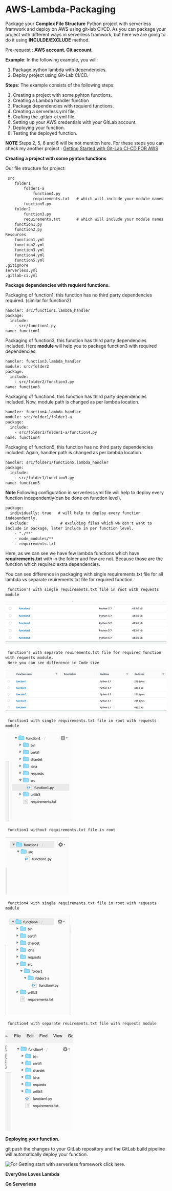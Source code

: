 # AWS-Lambda-Packaging

Package your **Complex File Structure** Python project with serverless framwork and deploy on AWS using git-lab CI/CD.
As you can package your project with different ways in serverless framwork, but
here we are going to do it using **INCULDE/EXCLUDE** method.


Pre-request : **AWS account. Git account**.

**Example**: In the following example, you will:

   1.  Package python lambda  with dependencies.
   2.  Deploy project using Git-Lab CI/CD.


    
**Steps**: The example consists of the following steps:
    
   1.  Creating a project with some pyhton functions.
   2.  Creating a Lambda handler function
   3.  Package  dependencies with requierd functions.
   4.  Creating a serverless.yml file.
   5.  Crafting the .gitlab-ci.yml file.
   6.  Setting up your AWS credentials with your GitLab account.
   7.  Deploying your function.
   8.  Testing the deployed function.

**NOTE**  Steps 2, 5, 6 and 8 will be not mention here. For these steps you can check my another project : [Getting Started with Git-Lab CI-CD FOR AWS](https://github.com/dharmendranegi/-Python-CI-CD-Tutorial-)
   

**Creating a project with some pyhton functions**

Our file structure for project:

     src
        folder1
            folder1-a
                function4.py
                requirements.txt   # which will include your module names
            function5.py
        folder2
            function3.py
            requirements.txt       # which will include your module names
        function1.py
        function2.py
    Resources
        function1.yml
        function2.yml
        function3.yml
        function4.yml
        function5.yml
    .gitignore      
    serverless.yml
    .gitlab-ci.yml
  

**Package  dependencies with requierd functions.**

Packaging of function1, this function has no third party dependencies required. (similar for function2)

    handler: src/function1.lambda_handler
    package:
      include:
        - src/function1.py
    name: function1
 
Packaging of function3, this function has third party dependencies included. Here **module** will help you to package function3 with required dependencies.
   
    handler: function3.lambda_handler
    module: src/folder2
    package:
      include:
        - src/folder2/function3.py
    name: function3


Packaging of function4, this function has third party dependencies included. Now, module path is changed as per lambda location.

    handler: function4.lambda_handler
    module: src/folder1/folder1-a
    package:
      include:
        - src/folder1/folder1-a/function4.py
    name: function4
 

Packaging of function5, this function has no third party dependencies included. Again, handler path is changed as per lambda location.

    handler: src/folder1/function5.lambda_handler
    package:
      include:
        - src/folder1/function5.py
    name: function5

**Note** Following configuration in serverless.yml file will help to deploy every function independently(can be done on function level).

    package:
      individually: true   # will help to deploy every function independently.
      exclude:              # excluding files which we don't want to include in package, later include in per function level.
        - "./**"
        - node_modules/**
        - requirements.txt


Here, as we can see we have few lambda functions which have **requirements.txt** with in the folder and few are not.
Because those are the function which required extra dependencies.

You can see difference in packaging with single requirements.txt file for all lambda vs separate reuirements.txt file for required function.

     function's with single requirements.txt file in root with requests module
![](https://github.com/dharmendranegi/AWS-Lambda-Packaging/blob/master/img/function_size_req.png)

     function's with separate reuirements.txt file for required function with requests module. 
     Here you can see difference in Code size
![](https://github.com/dharmendranegi/AWS-Lambda-Packaging/blob/master/img/function_size_without_req.png)

     function1 with single requirements.txt file in root with requests module
![](https://github.com/dharmendranegi/AWS-Lambda-Packaging/blob/master/img/function1_with_req.png)

     function1 without requirements.txt file in root
![](https://github.com/dharmendranegi/AWS-Lambda-Packaging/blob/master/img/function1.png)

     function4 with single requirements.txt file in root with requests module
![](https://github.com/dharmendranegi/AWS-Lambda-Packaging/blob/master/img/function4_with_req_in_root.png)

     function4 with separate reuirements.txt file with requests module
![](https://github.com/dharmendranegi/AWS-Lambda-Packaging/blob/master/img/with_req_in_folder.png)



**Deploying your function.**

git push the changes to your GitLab repository and the GitLab build pipeline will automatically deploy your function.

![For Getting start with serverless framework click here.](https://github.com/dharmendranegi/-Python-CI-CD-Tutorial-)

**EveryOne Loves Lambda**

**Go Serverless**
